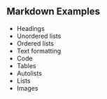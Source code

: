 ## Markdown Examples

  -  Headings
  -  Unordered lists
  -  Ordered lists
  -  Text formatting
  -  Code
  -  Tables
  -  Autolists
  -  Lists
  -  Images
